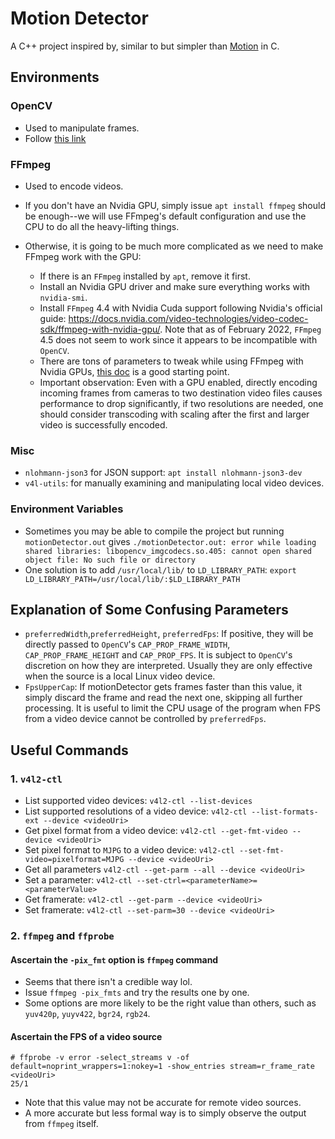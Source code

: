 # Motion Detector

A C++ project inspired by, similar to but simpler than [Motion](https://github.com/Motion-Project/motion) in C.


## Environments

### OpenCV

* Used to manipulate frames.
* Follow [this link](https://github.com/alex-lt-kong/q-rtsp-viewer)

### FFmpeg

* Used to encode videos.
* If you don't have an Nvidia GPU, simply issue `apt install ffmpeg` should be enough--we will use FFmpeg's default
configuration and use the CPU to do all the heavy-lifting things.

* Otherwise, it is going to be much more complicated as we need to make FFmpeg work with the GPU:
  * If there is an `FFmpeg` installed by `apt`, remove it first.
  * Install an Nvidia GPU driver and make sure everything works with `nvidia-smi`.
  * Install `FFmpeg` 4.4 with Nvidia Cuda support following Nvidia's official guide:
  https://docs.nvidia.com/video-technologies/video-codec-sdk/ffmpeg-with-nvidia-gpu/. Note that as of February 2022,
  `FFmpeg` 4.5 does not seem to work since it appears to be incompatible with `OpenCV`.
  * There are tons of parameters to tweak while using FFmpeg with Nvidia GPUs, [this doc](https://docs.nvidia.com/video-technologies/video-codec-sdk/ffmpeg-with-nvidia-gpu/) is a good starting point.
  * Important observation: Even with a GPU enabled, directly encoding incoming frames from cameras to
  two destination video files causes performance to drop significantly, if two resolutions are needed,
  one should consider transcoding with scaling after the first and larger video is successfully encoded.

### Misc

* `nlohmann-json3` for JSON support: `apt install nlohmann-json3-dev`
* `v4l-utils`: for manually examining and manipulating local video devices.

### Environment Variables

* Sometimes you may be able to compile the project but running `motionDetector.out` gives
`./motionDetector.out: error while loading shared libraries: libopencv_imgcodecs.so.405: cannot open shared object file: No such file or directory`
* One solution is to add `/usr/local/lib/` to `LD_LIBRARY_PATH`: `export LD_LIBRARY_PATH=/usr/local/lib/:$LD_LIBRARY_PATH`


## Explanation of Some Confusing Parameters

* `preferredWidth`,`preferredHeight`, `preferredFps`: If positive, they will be directly passed to `OpenCV`'s `CAP_PROP_FRAME_WIDTH`, `CAP_PROP_FRAME_HEIGHT` and `CAP_PROP_FPS`. It is subject to `OpenCV`'s discretion on how they are interpreted. Usually
they are only effective when the source is a local Linux video device.
* `FpsUpperCap`: If motionDetector gets frames faster than this value, it simply discard the frame and read the next 
one, skipping all further processing. It is useful to limit the CPU usage of the program when FPS from a video device
cannot be controlled by `preferredFps`.

## Useful Commands

### 1. `v4l2-ctl`

* List supported video devices: `v4l2-ctl --list-devices`
* List supported resolutions of a video device: `v4l2-ctl --list-formats-ext --device <videoUri>`
* Get pixel format from a video device: `v4l2-ctl --get-fmt-video --device <videoUri>`
* Set pixel format to `MJPG` to a video device: `v4l2-ctl --set-fmt-video=pixelformat=MJPG --device <videoUri>`
* Get all parameters `v4l2-ctl --get-parm --all --device <videoUri>`
* Set a parameter: `v4l2-ctl --set-ctrl=<parameterName>=<parameterValue>`
* Get framerate: `v4l2-ctl --get-parm --device <videoUri>`
* Set framerate: `v4l2-ctl --set-parm=30 --device <videoUri>`

### 2. `ffmpeg` and `ffprobe`

#### Ascertain the `-pix_fmt` option is `ffmpeg` command

* Seems that there isn't a credible way lol.
* Issue `ffmpeg -pix_fmts` and try the results one by one.
* Some options are more likely to be the right value than others, such as `yuv420p`, `yuyv422`, `bgr24`, `rgb24`.

#### Ascertain the FPS of a video source
```
# ffprobe -v error -select_streams v -of default=noprint_wrappers=1:nokey=1 -show_entries stream=r_frame_rate <videoUri>
25/1
```
* Note that this value may not be accurate for remote video sources.
* A more accurate but less formal way is to simply observe the output from `ffmpeg` itself.
